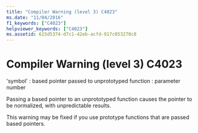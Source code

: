 ```yaml
---
title: "Compiler Warning (level 3) C4023"
ms.date: "11/04/2016"
f1_keywords: ["C4023"]
helpviewer_keywords: ["C4023"]
ms.assetid: 615d5374-d7c1-42eb-acfd-917c053270c8
---
```

# Compiler Warning (level 3) C4023

'symbol' : based pointer passed to unprototyped function : parameter number

Passing a based pointer to an unprototyped function causes the pointer to be normalized, with unpredictable results.

This warning may be fixed if you use prototype functions that are passed based pointers.